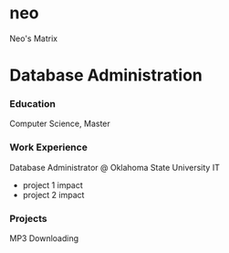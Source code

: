 # neo
Neo's Matrix
# Database Administration

### Education
Computer Science, Master

### Work Experience
Database Administrator @ Oklahoma State University IT
- project 1 impact
- project 2 impact

### Projects
MP3 Downloading
